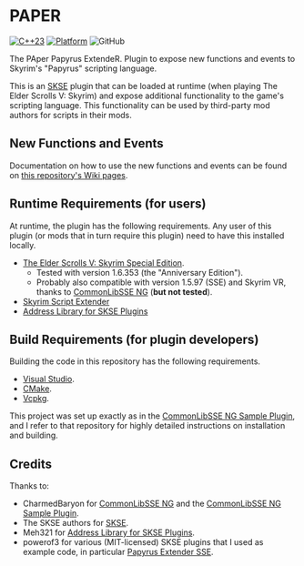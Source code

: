 # PAPER
[![C++23](https://img.shields.io/static/v1?label=standard&message=C%2B%2B23&color=blue&logo=c%2B%2B&&logoColor=white&style=flat)](https://en.cppreference.com/w/cpp/compiler_support)
[![Platform](https://img.shields.io/static/v1?label=platform&message=windows&color=dimgray&style=flat)](#)
![GitHub](https://img.shields.io/github/license/DennisSoemers/PAPER)

The PAper Papyrus ExtendeR. Plugin to expose new functions and events to Skyrim's "Papyrus" scripting language.

This is an [SKSE](https://skse.silverlock.org/) plugin that can be loaded at runtime (when playing The Elder Scrolls V: Skyrim) and expose additional functionality to the game's scripting language. This functionality can be used by third-party mod authors for scripts in their mods.

## New Functions and Events

Documentation on how to use the new functions and events can be found on [this repository's Wiki pages](https://github.com/DennisSoemers/PAPER/wiki).

## Runtime Requirements (for users)

At runtime, the plugin has the following requirements. Any user of this plugin (or mods that in turn require this plugin) need to have this installed locally.

- [The Elder Scrolls V: Skyrim Special Edition](https://store.steampowered.com/app/489830/The_Elder_Scrolls_V_Skyrim_Special_Edition/).
  - Tested with version 1.6.353 (the "Anniversary Edition").
  - Probably also compatible with version 1.5.97 (SSE) and Skyrim VR, thanks to [CommonLibSSE NG](https://github.com/CharmedBaryon/CommonLibSSE-NG) (**but not tested**).
- [Skyrim Script Extender](https://skse.silverlock.org/)
- [Address Library for SKSE Plugins](https://www.nexusmods.com/skyrimspecialedition/mods/32444)

## Build Requirements (for plugin developers)

Building the code in this repository has the following requirements.

- [Visual Studio](https://visualstudio.microsoft.com/).
- [CMake](https://cmake.org/).
- [Vcpkg](https://github.com/microsoft/vcpkg).

This project was set up exactly as in the [CommonLibSSE NG Sample Plugin](https://gitlab.com/colorglass/commonlibsse-sample-plugin), and I refer to that repository for highly detailed instructions on installation and building.

## Credits

Thanks to:
- CharmedBaryon for [CommonLibSSE NG](https://github.com/CharmedBaryon/CommonLibSSE-NG) and the [CommonLibSSE NG Sample Plugin](https://gitlab.com/colorglass/commonlibsse-sample-plugin).
- The SKSE authors for [SKSE](http://skse.silverlock.org/).
- Meh321 for [Address Library for SKSE Plugins](https://www.nexusmods.com/skyrimspecialedition/mods/32444).
- powerof3 for various (MIT-licensed) SKSE plugins that I used as example code, in particular [Papyrus Extender SSE](https://github.com/powerof3/PapyrusExtenderSSE).
